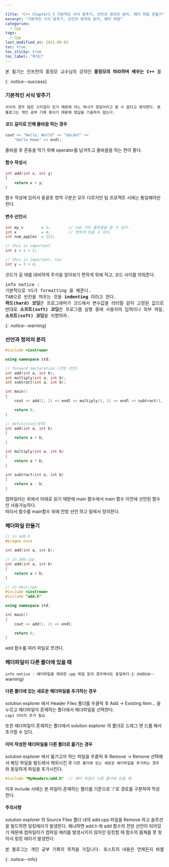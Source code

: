 ```yaml
---

title: "C++ Chapter1_3 기본적인 서식 맞추기, 선언과 정의의 분리, 헤더 파일 만들기"
excerpt: "기본적인 서식 맞추기, 선언과 정의의 분리, 헤더 파일"
categories:
  - Cpp
tags:
  - Cpp
last_modified_at: 2021-08-03
toc: true
toc_sticky: true
toc_label: "목차👀"
---
```


<pre>본 필기는 인프런의 홍정모 교수님의 강의인 <b>홍정모의 따라하며 배우는 C++</b> 를 듣고 작성합니다.</pre>{: .notice--success}

### 기본적인 서식 맞추기
`서식의 경우 많은 스타일이 있기 때문에 어느 하나가 정답이라고 할 수 없다고 생각한다. 본 블로그는 개인 공부 기록 용이기 때문에 정답을 기술하지 않는다.`

#### 코드 길이로 인해 줄바꿈 하는 경우
```cpp
cout << "Hello, World" << "abcdef" << 
    "Hello Home" << endl;
```
줄바꿈 후 혼동을 막기 위해 operator를 남겨두고 줄바꿈을 하는 편이 좋다.

#### 함수 작성시
```cpp
int add(int x, int y) 
{
    return x + y;	
}	
```
함수 작성에 있어서 중괄호 영역 구분은 모두 다르지만 팀 프로젝트 시에는 통일해야만 한다.

#### 변수 선언시
```cpp
int my_v        = 1;		// tab 키로 줄맞춤을 할 수 있다.
int x           = 4;		// 편하게 읽을 수 있다.
int num_apples	= 123;
```

```cpp
// this is important
int z = 1 + 2;	

// this is important, too
int y = 3 + 4;	
```
코드가 길 때를 대비하여 주석을 알아보기 편하게 위에 적고, 코드 사이를 띄워준다.

<pre>info notice :
기본적으로 VS가 formatting 을 해준다.
TAB으로 빈칸을 띄우는 것을 <b>indenting</b> 이라고 한다.
<b>하드(hard) 코딩</b>은 프로그래머가 코드에서 변수값을 리터럴 같이 고정된 값으로 직접 대입해 주는 방식이다.    
반대로 <b>소프트(soft) 코딩</b>은 프로그램 실행 중에 사용자의 입력이나 외부 파일, 인터넷 통신 등으로 데이터를 가져오는 방식이다.
<b>소프트(soft) 코딩</b>을 지향하자.</pre>{: .notice--warning}


### 선언과 정의의 분리
```cpp
#include <iostream>

using namespace std;

// forward declaration (전방 선언)
int add(int a, int b);	
int multiply(int a, int b);
int subtract(int a, int b);

int main()
{
    cout << add(1, 2) << endl << multiply(1, 2) << endl << subtract(1, 2) << endl;

    return 0;
}

// definition(정의)
int add(int a, int b)
{
    return a + b;
}

int multiply(int a, int b)
{
    return a * b;
}

int subtract(int a, int b)
{
    return a - b;
}
```
컴파일러는 위에서 아래로 읽기 때문에 main 함수에서 main 함수 이전에 선언된 함수만 사용가능하다.    
따라서 함수를 main함수 위에 전방 선언 하고 밑에서 정의한다.


### 헤더파일 만들기
```cpp
// in add.h
#pragma once

int add(int a, int b);
```
```cpp
// in add.cpp
int add(int a, int b)
{
    return a + b;
}
```
```cpp
// in main.cpp
#include <iostream>
#include "add.h"		

using namespace std;

int main()
{
    cout << add(1, 2) << endl;

    return 0;
}
```
add 함수를 여러 파일로 쪼갠다.

### 헤더파일이 다른 폴더에 있을 때
`info notice : 헤더파일을 제외한 cpp 파일 등의 경우에서도 동일하다.`{: .notice--warning} 
#### 다른 폴더에 있는 새로운 헤더파일을 추가하는 경우
solution explorer 에서 Header Files 폴더를 우클릭 후 Add -> Existing Item... 을 누르고 헤더파일이 존재하는 폴더에서 헤더파일을 선택한다.    
`cap1 이미지 추가 필요`

또한 헤더파일이 존재하는 폴더에서 solution explorer 의 폴더로 드래그 앤 드롭 해서 추가할 수 있다.

#### 이미 작성한 헤더파일을 다른 폴더로 옮기는 경우
solution explorer 에서 옮기고자 하는 파일을 우클릭 후 Remove -> Remove 선택해서 해당 파일을 빌드에서 제외시킨 후 `다른 폴더에 있는 새로운 헤더파일을 추가하는 경우` 와 동일하게 파일을 추가시킨다.

```cpp
#include "MyHeaders/add.h"  // 헤더 파일이 다른 폴더에 있을 때.
```
이후 include 시에는 본 파일이 존재하는 폴더를 기준으로 '/'로 경로를 구분하여 작성한다.    

#### 주의사항
solution explorer 의 Source Files 폴더 내의 add.cpp 파일을 Remove 하고 솔루션을 빌드하면 링킹에러가 발생한다.
왜냐하면 add.h 에 add 함수의 전방 선언이 되어있기 때문에 컴파일러가 컴파일 에러를 발생시키지 않지만 링킹할 때 함수의 몸체를 못 찾아서 링킹 에러가 발생한다.

<pre>본 블로그는 개인 공부 기록의 목적을 가집니다. 포스트의 내용은 언제든지 바뀔 수 있습니다.</pre>{: .notice--info}